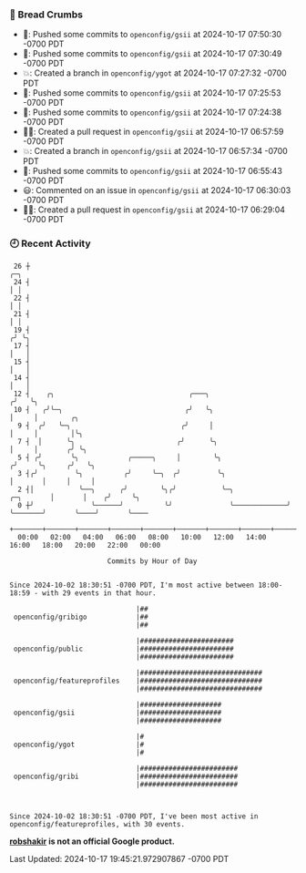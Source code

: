 ### 🍞 Bread Crumbs

 * 🚢: Pushed some commits to `openconfig/gsii` at 2024-10-17 07:50:30 -0700 PDT
 * 🚢: Pushed some commits to `openconfig/gsii` at 2024-10-17 07:30:49 -0700 PDT
 * 💥: Created a branch in `openconfig/ygot` at 2024-10-17 07:27:32 -0700 PDT
 * 🚢: Pushed some commits to `openconfig/gsii` at 2024-10-17 07:25:53 -0700 PDT
 * 🚢: Pushed some commits to `openconfig/gsii` at 2024-10-17 07:24:38 -0700 PDT
 * ✍🏼: Created a pull request in `openconfig/gsii` at 2024-10-17 06:57:59 -0700 PDT
 * 💥: Created a branch in `openconfig/gsii` at 2024-10-17 06:57:34 -0700 PDT
 * 🚢: Pushed some commits to `openconfig/gsii` at 2024-10-17 06:55:43 -0700 PDT
 * 😃: Commented on an issue in `openconfig/gsii` at 2024-10-17 06:30:03 -0700 PDT
 * ✍🏼: Created a pull request in `openconfig/gsii` at 2024-10-17 06:29:04 -0700 PDT

### 🕘 Recent Activity
```
 26 ┼                                                                            ╭─╮
 24 ┤                                                                            │ │
 22 ┤                                                                            │ │
 21 ┤                                                                            │ │
 19 ┤                                                                           ╭╯ ╰╮
 17 ┤                                                                           │   │
 15 ┤                                                                           │   │
 14 ┤                                                                           │   │
 12 ┤    ╭╮                                 ╭───╮                              ╭╯   ╰╮
 10 ┤   ╭╯╰─╮                              ╭╯   ╰╮                             │     │        ╭╮
  9 ┤  ╭╯   ╰─╮                           ╭╯     │                             │     │        │╰╮
  7 ┤  │      ╰╮                         ╭╯      ╰╮                            │     │       ╭╯ ╰╮
  5 ┤ ╭╯       ╰╮            ╭─────╮     │        ╰╮                          ╭╯     ╰╮     ╭╯   ╰╮
  3 ┤╭╯         ╰╮          ╭╯     ╰─╮  ╭╯         ╰╮                         │       │     │     │
  2 ┤│           ╰──╮      ╭╯        ╰╮╭╯           ╰─╮             ╭─╮       │       │    ╭╯     ╰╮
  0 ┼╯              ╰──────╯          ╰╯              ╰─────────────╯ ╰───────╯       ╰────╯       ╰────
    +───────+───────+───────+───────+───────+───────+───────+───────+───────+───────+───────+───────+────
  00:00   02:00   04:00   06:00   08:00   10:00   12:00   14:00   16:00   18:00   20:00   22:00   00:00   

						Commits by Hour of Day


Since 2024-10-02 18:30:51 -0700 PDT, I'm most active between 18:00-18:59 - with 29 events in that hour.

```



```
                               |##
 openconfig/gribigo            |##
                               |##

                               |#######################
 openconfig/public             |#######################
                               |#######################

                               |##############################
 openconfig/featureprofiles    |##############################
                               |##############################

                               |####################
 openconfig/gsii               |####################
                               |####################

                               |#
 openconfig/ygot               |#
                               |#

                               |########################
 openconfig/gribi              |########################
                               |########################



Since 2024-10-02 18:30:51 -0700 PDT, I've been most active in openconfig/featureprofiles, with 30 events.

```
**[robshakir](mailto:robjs@google.com) is not an official Google product.**  


Last Updated: 2024-10-17 19:45:21.972907867 -0700 PDT
